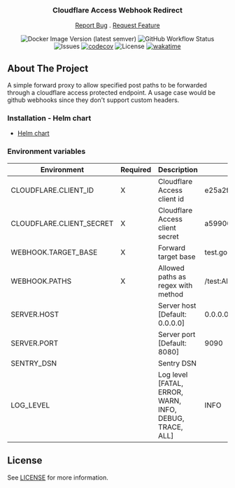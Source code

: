 <br/>
<p align="center">
  <h3 align="center">Cloudflare Access Webhook Redirect</h3>

  <p align="center">
    <a href="https://github.com/Timmi6790/cloudflare-access-webhook-redirect/issues">Report Bug</a>
    .
    <a href="https://github.com/Timmi6790/cloudflare-access-webhook-redirect/issues">Request Feature</a>
  </p>
</p>

<div align="center">

![Docker Image Version (latest semver)](https://img.shields.io/docker/v/timmi6790/cloudflare-access-webhook-redirect)
![GitHub Workflow Status](https://img.shields.io/github/actions/workflow/status/Timmi6790/cloudflare-access-webhook-redirect/build.yml)
![Issues](https://img.shields.io/github/issues/Timmi6790/cloudflare-access-webhook-redirect)
[![codecov](https://codecov.io/gh/Timmi6790/cloudflare-access-webhook-redirect/branch/master/graph/badge.svg?token=dDUZjsYmh2)](https://codecov.io/gh/Timmi6790/cloudflare-access-webhook-redirect)
![License](https://img.shields.io/github/license/Timmi6790/cloudflare-access-webhook-redirect)
[![wakatime](https://wakatime.com/badge/github/Timmi6790/cloudflare-access-webhook-redirect.svg)](https://wakatime.com/badge/github/Timmi6790/cloudflare-access-webhook-redirect)

</div>

## About The Project

A simple forward proxy to allow specified post paths to be forwarded through a cloudflare access protected endpoint.
A usage case would be github webhooks since they don't support custom headers.

### Installation - Helm chart

- [Helm chart](https://github.com/Timmi6790/helm-charts/tree/main/charts/cloudflare-access-webhook-redirect)


### Environment variables

| Environment    	                 | Required 	  | Description                         	                                             | Example                                  |
|----------------------------------|-------------|-----------------------------------------------------------------------------------|------------------------------------------|
| CLOUDFLARE.CLIENT_ID     	       | X	          | Cloudflare Access client id                        	                              | e25a2fd93e1049a4bb48d00907d6f4bf.access  |
| CLOUDFLARE.CLIENT_SECRET       	 | X         	 | Cloudflare Access client secret                     	                             | a5990007b7a54f83b52594a86c4d520e         |
| WEBHOOK.TARGET_BASE     	        | X	          | Forward target base                            	                                  | test.google.com/api                      |
| WEBHOOK.PATHS    	               | X	          | Allowed paths as regex with method                          	                     | /test:All; /test2:GET; /test\d*:POST,PUT |
| SERVER.HOST 	                    | 	           | Server host [Default: 0.0.0.0]	                                                   | 0.0.0.0                                  |
| SERVER.PORT       	              | 	           | Server port [Default: 8080]                           	                           | 9090                                     |
| SENTRY_DSN     	                 | 	           | Sentry DSN                          	                                             |                                          |
| LOG_LEVEL  	                     | 	           | Log level [FATAL, ERROR, WARN, INFO, DEBUG, TRACE, ALL]                         	 | INFO                                     |

## License

See [LICENSE](https://github.com/Timmi6790/netcup-offer-bot/blob/main/LICENSE.md) for
more information.
